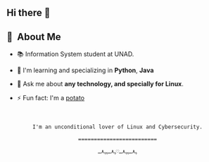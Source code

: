 ## Hi there 👋

<!--
**TheRedEntity/TheRedEntity** is a ✨ _special_ ✨ repository because its `README.md` (this file) appears on your GitHub profile.

Here are some ideas to get you started:

- 🔭 I’m currently working on ...
- 🌱 I’m currently learning ...
- 👯 I’m looking to collaborate on ...
- 🤔 I’m looking for help with ...
- 💬 Ask me about ...
- 📫 How to reach me: ...
- 😄 Pronouns: ...
- ⚡ Fun fact: ...
-->

<div>

  ## 🧭 &nbsp;About Me

  - 📚 Information System student at UNAD.
  <!-- - 🔭 I'm currently working on <a href="#">MyJob</a> -->

  - 🌱 I'm learning and specializing in **Python**, **Java**
  
  - 💬 Ask me about **any technology, and specially for Linux**.

  - ⚡ Fun fact: I'm a <a href="https://en.wikipedia.org/wiki/Potato">potato</a>

  <br>
  

</div>


<div align="center">

  `I'm an unconditional lover of Linux and Cybersecurity.`
  <br>

  `=========================`
  <br>

  `ﮩ٨ـﮩﮩ٨ـ♡ﮩ٨ـﮩﮩ٨ـ`
</div>

